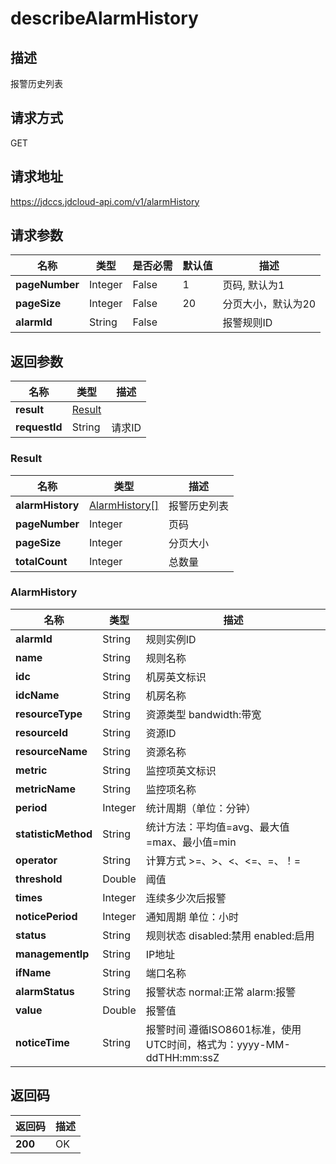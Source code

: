 # describeAlarmHistory


## 描述
报警历史列表

## 请求方式
GET

## 请求地址
https://jdccs.jdcloud-api.com/v1/alarmHistory


## 请求参数
|名称|类型|是否必需|默认值|描述|
|---|---|---|---|---|
|**pageNumber**|Integer|False|1|页码, 默认为1|
|**pageSize**|Integer|False|20|分页大小，默认为20|
|**alarmId**|String|False| |报警规则ID|


## 返回参数
|名称|类型|描述|
|---|---|---|
|**result**|[Result](describealarmhistory#result)| |
|**requestId**|String|请求ID|

### <div id="result">Result</div>
|名称|类型|描述|
|---|---|---|
|**alarmHistory**|[AlarmHistory[]](describealarmhistory#alarmhistory)|报警历史列表|
|**pageNumber**|Integer|页码|
|**pageSize**|Integer|分页大小|
|**totalCount**|Integer|总数量|
### <div id="alarmhistory">AlarmHistory</div>
|名称|类型|描述|
|---|---|---|
|**alarmId**|String|规则实例ID|
|**name**|String|规则名称|
|**idc**|String|机房英文标识|
|**idcName**|String|机房名称|
|**resourceType**|String|资源类型 bandwidth:带宽|
|**resourceId**|String|资源ID|
|**resourceName**|String|资源名称|
|**metric**|String|监控项英文标识|
|**metricName**|String|监控项名称|
|**period**|Integer|统计周期（单位：分钟）|
|**statisticMethod**|String|统计方法：平均值=avg、最大值=max、最小值=min|
|**operator**|String|计算方式 >=、>、<、<=、=、！=|
|**threshold**|Double|阈值|
|**times**|Integer|连续多少次后报警|
|**noticePeriod**|Integer|通知周期 单位：小时|
|**status**|String|规则状态 disabled:禁用 enabled:启用|
|**managementIp**|String|IP地址|
|**ifName**|String|端口名称|
|**alarmStatus**|String|报警状态 normal:正常 alarm:报警|
|**value**|Double|报警值|
|**noticeTime**|String|报警时间 遵循ISO8601标准，使用UTC时间，格式为：yyyy-MM-ddTHH:mm:ssZ|

## 返回码
|返回码|描述|
|---|---|
|**200**|OK|

